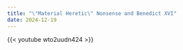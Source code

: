 ```yaml
---
title: "\"Material Heretic\" Nonsense and Benedict XVI"
date: 2024-12-19
---
```


{{< youtube wto2uudn424 >}}

